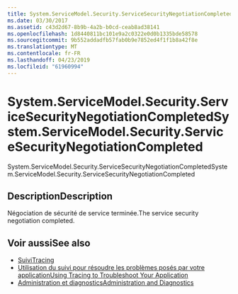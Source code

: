 ```yaml
---
title: System.ServiceModel.Security.ServiceSecurityNegotiationCompleted
ms.date: 03/30/2017
ms.assetid: c43d2d67-8b9b-4a2b-b0cd-ceab8ad38141
ms.openlocfilehash: 1d8440811bc101e9a2c0322e0d0b1335bde58578
ms.sourcegitcommit: 9b552addadfb57fab0b9e7852ed4f1f1b8a42f8e
ms.translationtype: MT
ms.contentlocale: fr-FR
ms.lasthandoff: 04/23/2019
ms.locfileid: "61960994"
---
```

# <a name="systemservicemodelsecurityservicesecuritynegotiationcompleted"></a><span data-ttu-id="a0b12-102">System.ServiceModel.Security.ServiceSecurityNegotiationCompleted</span><span class="sxs-lookup"><span data-stu-id="a0b12-102">System.ServiceModel.Security.ServiceSecurityNegotiationCompleted</span></span>
<span data-ttu-id="a0b12-103">System.ServiceModel.Security.ServiceSecurityNegotiationCompleted</span><span class="sxs-lookup"><span data-stu-id="a0b12-103">System.ServiceModel.Security.ServiceSecurityNegotiationCompleted</span></span>  
  
## <a name="description"></a><span data-ttu-id="a0b12-104">Description</span><span class="sxs-lookup"><span data-stu-id="a0b12-104">Description</span></span>  
 <span data-ttu-id="a0b12-105">Négociation de sécurité de service terminée.</span><span class="sxs-lookup"><span data-stu-id="a0b12-105">The service security negotiation completed.</span></span>  
  
## <a name="see-also"></a><span data-ttu-id="a0b12-106">Voir aussi</span><span class="sxs-lookup"><span data-stu-id="a0b12-106">See also</span></span>

- [<span data-ttu-id="a0b12-107">Suivi</span><span class="sxs-lookup"><span data-stu-id="a0b12-107">Tracing</span></span>](../../../../../docs/framework/wcf/diagnostics/tracing/index.md)
- [<span data-ttu-id="a0b12-108">Utilisation du suivi pour résoudre les problèmes posés par votre application</span><span class="sxs-lookup"><span data-stu-id="a0b12-108">Using Tracing to Troubleshoot Your Application</span></span>](../../../../../docs/framework/wcf/diagnostics/tracing/using-tracing-to-troubleshoot-your-application.md)
- [<span data-ttu-id="a0b12-109">Administration et diagnostics</span><span class="sxs-lookup"><span data-stu-id="a0b12-109">Administration and Diagnostics</span></span>](../../../../../docs/framework/wcf/diagnostics/index.md)
